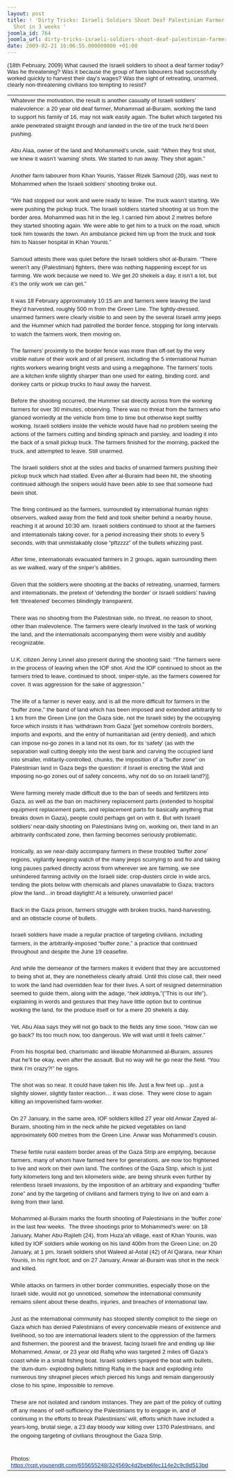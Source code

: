 ```yaml
---
layout: post
title: ! 'Dirty Tricks: Israeli Soldiers Shoot Deaf Palestinian Farmer, 4th Farmer
  Shot in 3 weeks '
joomla_id: 764
joomla_url: dirty-tricks-israeli-soldiers-shoot-deaf-palestinian-farmer-4th-farmer-shot-in-3-weeks-
date: 2009-02-21 16:06:55.000000000 +01:00
---
```

<p><span style="font-size: 10pt; font-family: Arial;">(18th February, 2009) </span><span style="font-size: 10pt; font-family: Arial;">What caused the Israeli soldiers to shoot a deaf farmer today? Was he threatening? Was it because the group of farm labourers had successfully worked quickly to harvest their day’s wages? Was the sight of retreating, unarmed, clearly non-threatening civilians too tempting to resist?</span></p>

<table border="0" cellpadding="0" cellspacing="0">
<tbody>
<tr>
<td valign="top">
<p style="margin: 0cm 0cm 0pt; direction: ltr; line-height: 14.4pt; unicode-bidi: embed; text-align: left;" class="MsoNormal"><span style="font-size: 10pt; font-family: Arial;">Whatever the motivation, the result is another casualty of Israeli soldiers’ malevolence: a 20 year old deaf farmer, Mohammad al-Buraim, working the land to support his family of 16, may not walk easily again. The bullet which targeted his ankle penetrated straight through and landed in the tire of the truck he’d been pushing.</span></p>
<div></div>
<p style="margin: 0cm 0cm 0pt; direction: ltr; line-height: 14.4pt; unicode-bidi: embed; text-align: left;" class="MsoNormal"><span style="font-size: 10pt; font-family: Arial;"> </span></p>
<div></div>
<p style="margin: 0cm 0cm 0pt; direction: ltr; line-height: 14.4pt; unicode-bidi: embed; text-align: left;" class="MsoNormal"><span style="font-size: 10pt; font-family: Arial;">Abu Alaa, owner of the land and Mohammed’s uncle, said: “When they first shot, we knew it wasn’t ‘warning’ shots. We started to run away. They shot again.”</span></p>
<div></div>
<p style="margin: 0cm 0cm 0pt; direction: ltr; line-height: 14.4pt; unicode-bidi: embed; text-align: left;" class="MsoNormal"><span style="font-size: 10pt; font-family: Arial;"> </span></p>
<div></div>
<p style="margin: 0cm 0cm 0pt; direction: ltr; line-height: 14.4pt; unicode-bidi: embed; text-align: left;" class="MsoNormal"><span style="font-size: 10pt; font-family: Arial;">Another farm labourer from Khan Younis, Yasser Rizek Samoud (20), was next to Mohammed when the Israeli soldiers’ shooting broke out.</span></p>
<div></div>
<p style="margin: 0cm 0cm 0pt; direction: ltr; line-height: 14.4pt; unicode-bidi: embed; text-align: left;" class="MsoNormal"><span style="font-size: 10pt; font-family: Arial;"> </span></p>
<div></div>
<p style="margin: 0cm 0cm 0pt; direction: ltr; line-height: 14.4pt; unicode-bidi: embed; text-align: left;" class="MsoNormal"><span style="font-size: 10pt; font-family: Arial;">“We had stopped our work and were ready to leave. The truck wasn’t starting. We were pushing the pickup truck. The Israeli soldiers started shooting at us from the border area. Mohammed was hit in the leg. I carried him about 2 metres before they started shooting again. We were able to get him to a truck on the road, which took him towards the town. An ambulance picked him up from the truck and took him to Nasser hospital in Khan Younis.”</span></p>
<div></div>
<p style="margin: 0cm 0cm 0pt; direction: ltr; line-height: 14.4pt; unicode-bidi: embed; text-align: left;" class="MsoNormal"><span style="font-size: 10pt; font-family: Arial;"> </span></p>
<div></div>
<p style="margin: 0cm 0cm 0pt; direction: ltr; line-height: 14.4pt; unicode-bidi: embed; text-align: left;" class="MsoNormal"><span style="font-size: 10pt; font-family: Arial;">Samoud attests there was quiet before the Israeli soldiers shot al-Buraim. “There weren’t any (Palestinian) fighters, there was nothing happening except for us farming. We work because we need to. We get 20 shekels a day, it isn’t a lot, but it’s the only work we can get.”</span></p>
<div></div>
<p style="margin: 0cm 0cm 0pt; direction: ltr; line-height: 14.4pt; unicode-bidi: embed; text-align: left;" class="MsoNormal"><span style="font-size: 10pt; font-family: Arial;"> </span></p>
<div></div>
<p style="margin: 0cm 0cm 0pt; direction: ltr; line-height: 14.4pt; unicode-bidi: embed; text-align: left;" class="MsoNormal"><span style="font-size: 10pt; font-family: Arial;">It was 18 February approximately 10:15 am and farmers were leaving the land they’d harvested, roughly 500 m from the Green Line. The lightly-dressed, unarmed farmers were clearly visible to and seen by the several Israeli army jeeps and the Hummer which had patrolled the border fence, stopping for long intervals to watch the farmers work, then moving on.</span></p>
<div></div>
<p style="margin: 0cm 0cm 0pt; direction: ltr; line-height: 14.4pt; unicode-bidi: embed; text-align: left;" class="MsoNormal"><span style="font-size: 10pt; font-family: Arial;"> </span></p>
<div></div>
<p style="margin: 0cm 0cm 0pt; direction: ltr; line-height: 14.4pt; unicode-bidi: embed; text-align: left;" class="MsoNormal"><span style="font-size: 10pt; font-family: Arial;">The farmers’ proximity to the border fence was more than off-set by the very visible nature of their work and of all present, including the 5 international human rights workers wearing bright vests and using a megaphone. The farmers’ tools are a kitchen knife slightly sharper than one used for eating, binding cord, and donkey carts or pickup trucks to haul away the harvest.</span></p>
<div></div>
<p style="margin: 0cm 0cm 0pt; direction: ltr; line-height: 14.4pt; unicode-bidi: embed; text-align: left;" class="MsoNormal"><span style="font-size: 10pt; font-family: Arial;"> </span></p>
<div></div>
<p style="margin: 0cm 0cm 0pt; direction: ltr; line-height: 14.4pt; unicode-bidi: embed; text-align: left;" class="MsoNormal"><span style="font-size: 10pt; font-family: Arial;">Before the shooting occurred, the Hummer sat directly across from the working farmers for over 30 minutes, observing. There was no threat from the farmers who glanced worriedly at the vehicle from time to time but otherwise kept swiftly working. Israeli soldiers inside the vehicle would have had no problem seeing the actions of the farmers cutting and binding spinach and parsley, and loading it into the back of a small pickup truck. The farmers finished for the morning, packed the truck, and attempted to leave. Still unarmed.</span></p>
<div></div>
<p style="margin: 0cm 0cm 0pt; direction: ltr; line-height: 14.4pt; unicode-bidi: embed; text-align: left;" class="MsoNormal"><span style="font-size: 10pt; font-family: Arial;"> </span></p>
<div></div>
<p style="margin: 0cm 0cm 0pt; direction: ltr; line-height: 14.4pt; unicode-bidi: embed; text-align: left;" class="MsoNormal"><span style="font-size: 10pt; font-family: Arial;">The Israeli soldiers shot at the sides and backs of unarmed farmers pushing their pickup truck which had stalled. Even after al-Buraim had been hit, the shooting continued although the snipers would have been able to see that someone had been shot.</span></p>
<div></div>
<p style="margin: 0cm 0cm 0pt; direction: ltr; line-height: 14.4pt; unicode-bidi: embed; text-align: left;" class="MsoNormal"><span style="font-size: 10pt; font-family: Arial;"> </span></p>
<div></div>
<p style="margin: 0cm 0cm 0pt; direction: ltr; line-height: 14.4pt; unicode-bidi: embed; text-align: left;" class="MsoNormal"><span style="font-size: 10pt; font-family: Arial;">The firing continued as the farmers, surrounded by international human rights observers, walked away from the field and took shelter behind a nearby house, reaching it at around 10:30 am. Israeli soldiers continued to shoot at the farmers and internationals taking cover, for a period increasing their shots to every 5 seconds, with that unmistakably close “pftzzzz” of the bullets whizzing past.</span></p>
<div></div>
<p style="margin: 0cm 0cm 0pt; direction: ltr; line-height: 14.4pt; unicode-bidi: embed; text-align: left;" class="MsoNormal"><span style="font-size: 10pt; font-family: Arial;"> </span></p>
<div></div>
<p style="margin: 0cm 0cm 0pt; direction: ltr; line-height: 14.4pt; unicode-bidi: embed; text-align: left;" class="MsoNormal"><span style="font-size: 10pt; font-family: Arial;">After time, internationals evacuated farmers in 2 groups, again surrounding them as we walked, wary of the sniper’s abilities.</span></p>
<div></div>
<p style="margin: 0cm 0cm 0pt; direction: ltr; line-height: 14.4pt; unicode-bidi: embed; text-align: left;" class="MsoNormal"><span style="font-size: 10pt; font-family: Arial;"> </span></p>
<div></div>
<p style="margin: 0cm 0cm 0pt; direction: ltr; line-height: 14.4pt; unicode-bidi: embed; text-align: left;" class="MsoNormal"><span style="font-size: 10pt; font-family: Arial;">Given that the soldiers were shooting at the backs of retreating, unarmed, farmers and internationals, the pretext of ‘defending the border’ or Israeli soldiers’ having felt ‘threatened’ becomes blindingly transparent.</span></p>
<div></div>
<p style="margin: 0cm 0cm 0pt; direction: ltr; line-height: 14.4pt; unicode-bidi: embed; text-align: left;" class="MsoNormal"><span style="font-size: 10pt; font-family: Arial;"> </span></p>
<div></div>
<p style="margin: 0cm 0cm 0pt; direction: ltr; line-height: 14.4pt; unicode-bidi: embed; text-align: left;" class="MsoNormal"><span style="font-size: 10pt; font-family: Arial;">There was no shooting from the Palestinian side, no threat, no reason to shoot, other than malevolence. The farmers were clearly involved in the task of working the land, and the internationals accompanying them were visibly and audibly recognizable.</span></p>
<div></div>
<p style="margin: 0cm 0cm 0pt; direction: ltr; line-height: 14.4pt; unicode-bidi: embed; text-align: left;" class="MsoNormal"><span style="font-size: 10pt; font-family: Arial;"> </span></p>
<div></div>
<p style="margin: 0cm 0cm 0pt; direction: ltr; line-height: 14.4pt; unicode-bidi: embed; text-align: left;" class="MsoNormal"><span style="font-size: 10pt; font-family: Arial;">U.K.</span><span style="font-size: 10pt; font-family: Arial;"> citizen Jenny Linnel also present during the shooting said: “The farmers were in the process of leaving when the IOF shot. And the IOF continued to shoot as the farmers tried to leave, continued to shoot, sniper-style, as the farmers cowered for cover. It was aggression for the sake of aggression.”</span></p>
<div></div>
<p style="margin: 0cm 0cm 0pt; direction: ltr; line-height: 14.4pt; unicode-bidi: embed; text-align: left;" class="MsoNormal"><span style="font-size: 10pt; font-family: Arial;"> </span></p>
<div></div>
<p style="margin: 0cm 0cm 0pt; direction: ltr; line-height: 14.4pt; unicode-bidi: embed; text-align: left;" class="MsoNormal"><span style="font-size: 10pt; font-family: Arial;">The life of a farmer is never easy, and is all the more difficult for farmers in the “buffer zone,” the band of land which has been imposed and extended arbitrarily to 1 km from the Green Line (on the Gaza side, not the Israeli side) by the occupying force which insists it has ‘withdrawn from Gaza’ [yet somehow controls borders, imports and exports, and the entry of humanitarian aid (entry denied), and which can impose no-go zones in a land not its own, for its ‘safety' (as with the separation wall cutting deeply into the west bank and carving the occupied land into smaller, militarily-controlled, chunks, the imposition of a "buffer zone" on Palestinian land in Gaza begs the question: if Israel is erecting the Wall and imposing no-go zones out of safety concerns, why not do so on Israeli land?)].</span></p>
<div></div>
<p style="margin: 0cm 0cm 0pt; direction: ltr; line-height: 14.4pt; unicode-bidi: embed; text-align: left;" class="MsoNormal"><span style="font-size: 10pt; font-family: Arial;"> </span></p>
<div></div>
<p style="margin: 0cm 0cm 0pt; direction: ltr; line-height: 14.4pt; unicode-bidi: embed; text-align: left;" class="MsoNormal"><span style="font-size: 10pt; font-family: Arial;">Were farming merely made difficult due to the ban of seeds and fertilizers into Gaza, as well as the ban on machinery replacement parts (extended to hospital equipment replacement parts, and replacement parts for basically anything that breaks down in Gaza), people could perhaps get on with it. But with Israeli soldiers’ near-daily shooting on Palestinians living on, working on, their land in an arbitrarily confiscated zone, then farming becomes seriously problematic.</span></p>
<div></div>
<p style="margin: 0cm 0cm 0pt; direction: ltr; line-height: 14.4pt; unicode-bidi: embed; text-align: left;" class="MsoNormal"><span style="font-size: 10pt; font-family: Arial;"> </span></p>
<div></div>
<p style="margin: 0cm 0cm 0pt; direction: ltr; line-height: 14.4pt; unicode-bidi: embed; text-align: left;" class="MsoNormal"><span style="font-size: 10pt; font-family: Arial;">Ironically, as we near-daily accompany farmers in these troubled ‘buffer zone’ regions, vigilantly keeping watch of the many jeeps scurrying to and fro and taking long pauses parked directly across from wherever we are farming, we see unhindered farming activity on the Israeli side: crop-dusters circle in wide arcs, tending the plots below with chemicals and planes unavailable to Gaza; tractors plow the land…in broad daylight! At a leisurely, unworried pace!</span></p>
<div></div>
<p style="margin: 0cm 0cm 0pt; direction: ltr; line-height: 14.4pt; unicode-bidi: embed; text-align: left;" class="MsoNormal"><span style="font-size: 10pt; font-family: Arial;"> </span></p>
<div></div>
<p style="margin: 0cm 0cm 0pt; direction: ltr; line-height: 14.4pt; unicode-bidi: embed; text-align: left;" class="MsoNormal"><span style="font-size: 10pt; font-family: Arial;">Back in the Gaza prison, farmers struggle with broken trucks, hand-harvesting, and an obstacle course of bullets.</span></p>
<div></div>
<p style="margin: 0cm 0cm 0pt; direction: ltr; line-height: 14.4pt; unicode-bidi: embed; text-align: left;" class="MsoNormal"><span style="font-size: 10pt; font-family: Arial;"> </span></p>
<div></div>
<p style="margin: 0cm 0cm 0pt; direction: ltr; line-height: 14.4pt; unicode-bidi: embed; text-align: left;" class="MsoNormal"><span style="font-size: 10pt; font-family: Arial;">Israeli soldiers have made a regular practice of targeting civilians, including farmers, in the arbitrarily-imposed “buffer zone,” a practice that continued throughout and despite the June 19 ceasefire.</span></p>
<div></div>
<p style="margin: 0cm 0cm 0pt; direction: ltr; line-height: 14.4pt; unicode-bidi: embed; text-align: left;" class="MsoNormal"><span style="font-size: 10pt; font-family: Arial;"> </span></p>
<div></div>
<p style="margin: 0cm 0cm 0pt; direction: ltr; line-height: 14.4pt; unicode-bidi: embed; text-align: left;" class="MsoNormal"><span style="font-size: 10pt; font-family: Arial;">And while the demeanor of the farmers makes it evident that they are accustomed to being shot at, they are nonetheless clearly afraid. Until this close call, their need to work the land had overridden fear for their lives. A sort of resigned determination seemed to guide them, along with the adage, “<em>hek iddiny</em>a,”(”This is our life”), explaining in words and gestures that they have little option but to continue working the land, for the produce itself or for a mere 20 shekels a day.</span></p>
<div></div>
<p style="margin: 0cm 0cm 0pt; direction: ltr; line-height: 14.4pt; unicode-bidi: embed; text-align: left;" class="MsoNormal"><span style="font-size: 10pt; font-family: Arial;"> </span></p>
<div></div>
<p style="margin: 0cm 0cm 0pt; direction: ltr; line-height: 14.4pt; unicode-bidi: embed; text-align: left;" class="MsoNormal"><span style="font-size: 10pt; font-family: Arial;">Yet, Abu Alaa says they will not go back to the fields any time soon. “How can we go back? Its too much now, too dangerous. We will wait until it feels calmer.”</span></p>
<div></div>
<p style="margin: 0cm 0cm 0pt; direction: ltr; line-height: 14.4pt; unicode-bidi: embed; text-align: left;" class="MsoNormal"><span style="font-size: 10pt; font-family: Arial;"> </span></p>
<div></div>
<p style="margin: 0cm 0cm 0pt; direction: ltr; line-height: 14.4pt; unicode-bidi: embed; text-align: left;" class="MsoNormal"><span style="font-size: 10pt; font-family: Arial;">From his hospital bed, charismatic and likeable Mohammed al-Buraim, assures that he’ll be okay, even after the assault. But no way will he go near the field. “You think I’m crazy?!” he signs.</span></p>
<div></div>
<p style="margin: 0cm 0cm 0pt; direction: ltr; line-height: 14.4pt; unicode-bidi: embed; text-align: left;" class="MsoNormal"><span style="font-size: 10pt; font-family: Arial;"> </span></p>
<div></div>
<p style="margin: 0cm 0cm 0pt; direction: ltr; line-height: 14.4pt; unicode-bidi: embed; text-align: left;" class="MsoNormal"><span style="font-size: 10pt; font-family: Arial;">The shot was so near. It could have taken his life. Just a few feet up…just a slightly slower, slightly faster reaction… it was close.  They were close to again killing an impoverished farm-worker.</span></p>
<div></div>
<p style="margin: 0cm 0cm 0pt; direction: ltr; line-height: 14.4pt; unicode-bidi: embed; text-align: left;" class="MsoNormal"><span style="font-size: 10pt; font-family: Arial;"> </span></p>
<div></div>
<p style="margin: 0cm 0cm 0pt; direction: ltr; line-height: 14.4pt; unicode-bidi: embed; text-align: left;" class="MsoNormal"><span style="font-size: 10pt; font-family: Arial;">On 27 January, in the same area, IOF soldiers killed 27 year old Anwar Zayed al-Buraim, shooting him in the neck while he picked vegetables on land approximately 600 metres from the Green Line. Anwar was Mohammed’s cousin.</span></p>
<div></div>
<p style="margin: 0cm 0cm 0pt; direction: ltr; line-height: 14.4pt; unicode-bidi: embed; text-align: left;" class="MsoNormal"><span style="font-size: 10pt; font-family: Arial;"> </span></p>
<div></div>
<p style="margin: 0cm 0cm 0pt; direction: ltr; line-height: 14.4pt; unicode-bidi: embed; text-align: left;" class="MsoNormal"><span style="font-size: 10pt; font-family: Arial;">These fertile rural eastern border areas of the Gaza Strip are emptying, because farmers, many of whom have farmed here for generations, are now too frightened to live and work on their own land. The confines of the Gaza Strip, which is just forty kilometers long and ten kilometers wide, are being shrunk even further by relentless Israeli invasions, by the imposition of an arbitrary and expanding “buffer zone” and by the targeting of civilians and farmers trying to live on and earn a living from their land.</span></p>
<div></div>
<p style="margin: 0cm 0cm 0pt; direction: ltr; line-height: 14.4pt; unicode-bidi: embed; text-align: left;" class="MsoNormal"><span style="font-size: 10pt; font-family: Arial;"> </span></p>
<div></div>
<p style="margin: 0cm 0cm 0pt; direction: ltr; line-height: 14.4pt; unicode-bidi: embed; text-align: left;" class="MsoNormal"><span style="font-size: 10pt; font-family: Arial;">Mohammed al-Buraim marks the fourth shooting of Palestinians in the ‘buffer zone’ in the last few weeks.  The three shootings prior to Mohammed’s were: on 18 January, Maher Abu-Rajileh (24), from Huza’ah village, east of Khan Younis, was killed by IOF soldiers while working on his land 400m from the Green Line; on 20 January, at 1 pm, Israeli soldiers shot Waleed al-Astal (42) of Al Qarara, near Khan Younis, in his right foot; and on 27 January, Anwar al-Buraim was shot in the neck and killed.</span></p>
<div></div>
<p style="margin: 0cm 0cm 0pt; direction: ltr; line-height: 14.4pt; unicode-bidi: embed; text-align: left;" class="MsoNormal"><span style="font-size: 10pt; font-family: Arial;"> </span></p>
<div></div>
<p style="margin: 0cm 0cm 0pt; direction: ltr; line-height: 14.4pt; unicode-bidi: embed; text-align: left;" class="MsoNormal"><span style="font-size: 10pt; font-family: Arial;">While attacks on farmers in other border communities, especially those on the Israeli side, would not go unnoticed, somehow the international community remains silent about these deaths, injuries, and breaches of international law.</span></p>
<div></div>
<p style="margin: 0cm 0cm 0pt; direction: ltr; line-height: 14.4pt; unicode-bidi: embed; text-align: left;" class="MsoNormal"><span style="font-size: 10pt; font-family: Arial;"> </span></p>
<div></div>
<p style="margin: 0cm 0cm 0pt; direction: ltr; line-height: 14.4pt; unicode-bidi: embed; text-align: left;" class="MsoNormal"><span style="font-size: 10pt; font-family: Arial;">Just as the international community has stooped silently complicit to the siege on Gaza which has denied Palestinians of every conceivable means of existence and livelihood, so too are international leaders silent to the oppression of the farmers and fishermen, the poorest and the bravest, facing Israeli fire and ending up like Mohammed, Anwar, or 23 year old Rafiq who was targeted 2 miles off Gaza’s coast while in a small fishing boat. Israeli soldiers sprayed the boat with bullets, the ‘dum-dum- exploding bullets hitting Rafiq in the back and exploding into numerous tiny shrapnel pieces which pierced his lungs and remain dangerously close to his spine, impossible to remove.</span></p>
<div></div>
<p style="margin: 0cm 0cm 0pt; direction: ltr; line-height: 14.4pt; unicode-bidi: embed; text-align: left;" class="MsoNormal"><span style="font-size: 10pt; font-family: Arial;"> </span></p>
<div></div>
<p style="margin: 0cm 0cm 0pt; direction: ltr; line-height: 14.4pt; unicode-bidi: embed; text-align: left;" class="MsoNormal"><span style="font-size: 10pt; font-family: Arial;">These are not isolated and random instances. They are part of the policy of cutting off any means of self-sufficiency the Palestinians try to engage in, and of continuing in the efforts to break Palestinians’ will, efforts which have included a years-long, brutal siege, a 23 day bloody war killing over 1370 Palestinians, and the ongoing targeting of civilians throughout the Gaza Strip.</span></p>
<div></div>
<p style="margin: 0cm 0cm 0pt; direction: ltr; unicode-bidi: embed; text-align: left;" class="MsoNormal"><span style="font-size: 12pt; font-family: Times New Roman;"> </span></p>
<div></div>
<p style="margin: 0cm 0cm 0pt; direction: ltr; unicode-bidi: embed; text-align: left;" class="MsoNormal"><span style="font-size: 12pt; font-family: Times New Roman;"> </span></p>
<div></div>
<p style="margin: 0cm 0cm 0pt; direction: ltr; unicode-bidi: embed; text-align: left;" class="MsoNormal"><span style="font-size: 10pt; font-family: Arial;">Photos:</span></p>
<div></div>
<p style="margin: 0cm 0cm 0pt; direction: ltr; unicode-bidi: embed; text-align: left;" class="MsoNormal"><span style="font-size: 10pt; color: #333333; font-family: Arial;"><a target="_blank" href="https://rcpt.yousendit.com/655655248/324569c4d2beb6fec114e2c9c8d513bd"><span style="color: #003399;"><span style="text-decoration: underline;">https://rcpt.yousendit.com/655655248/324569c4d2beb6fec114e2c9c8d513bd</span></span></a></span></p>
<div></div>
</td>
</tr>
</tbody>
</table>
<br />

